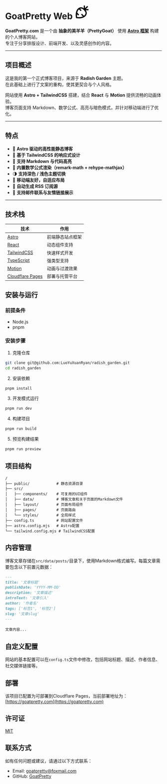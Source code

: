 # GoatPretty Web ![GoatPretty Logo](/public/favicon.svg)

**GoatPretty.com** 是一个由 **抽象的美羊羊（PrettyGoat）** 使用 [**Astro 框架**](https://github.com/goatpretty) 构建的个人博客网站，  
专注于分享排版设计、前端开发、以及灵感创作的内容。  

---

## 项目概述

这是我的第一个正式博客项目，来源于 **Radish Garden** 主题。  
在此基础上进行了文案的重构，使其更契合与个人风格。  

网站使用 **Astro + TailwindCSS** 搭建，结合 **React** 与 **Motion** 提供流畅的动画体验。  
博客页面支持 Markdown、数学公式、高亮与暗色模式，并针对移动端进行了优化。

---

## 特点

- 🚀 **Astro 驱动的高性能静态博客**
- 🎨 **基于 TailwindCSS 的响应式设计**
- 📝 **支持 Markdown 与代码高亮**
- 🧮 **内置数学公式渲染（remark-math + rehype-mathjax）**
- 🌗 **支持深色 / 浅色主题切换**
- 📱 **移动端友好，自适应布局**
- 📰 **自动生成 RSS 订阅源**
- 💌 **支持邮件联系与友情链接展示**

---

## 技术栈

| 技术 | 作用 |
|------|------|
| [Astro](https://astro.build/) | 前端静态站点框架 |
| [React](https://react.dev/) | 动态组件支持 |
| [TailwindCSS](https://tailwindcss.com/) | 快速样式开发 |
| [TypeScript](https://www.typescriptlang.org/) | 强类型支持 |
| [Motion](https://motion.dev/) | 动画与过渡效果 |
| [Cloudflare Pages](https://pages.cloudflare.com/) | 部署与托管平台 |

## 安装与运行

### 前提条件

- Node.js
- pnpm

### 安装步骤

1. 克隆仓库

```bash
git clone git@github.com:LuoYuXuanRyan/radish_garden.git
cd radish_garden
```

2. 安装依赖

```bash
pnpm install
```

3. 开发模式运行

```bash
pnpm run dev
```

4. 构建项目

```bash
pnpm run build
```

5. 预览构建结果

```bash
pnpm run preview
```

## 项目结构

```
/
├── public/            # 静态资源目录
├── src/
│   ├── components/    # 可复用的UI组件
│   ├── data/          # 博客文章和关于页面的Markdown文件
│   ├── layout/        # 页面布局组件
│   ├── pages/         # 页面路由
│   └── styles/        # 全局样式
├── config.ts          # 网站配置文件
├── astro.config.mjs   # Astro配置
└── tailwind.config.mjs # TailwindCSS配置
```

## 内容管理

博客文章存储在`src/data/posts/`目录下，使用Markdown格式编写。每篇文章需要包含以下前置元数据：

```markdown
---
title: '文章标题'
publishDate: 'YYYY-MM-DD'
description: '文章描述'
introText: '文章引入'
author: '作者名'
tags: ['标签1', '标签2']
slug: '文章slug'
---

文章内容...
```

## 自定义配置

网站的基本配置可以在`config.ts`文件中修改，包括网站标题、描述、作者信息、社交媒体链接等。

## 部署

该项目已配置为可部署到Cloudflare Pages，当前部署地址为：[https://goatpretty.com](https://goatpretty.com)

## 许可证

[MIT](LICENSE)

## 联系方式

如有任何问题或建议，请通过以下方式联系：

- Email: goatpretty@foxmail.com
- GitHub: [GoatPretty](https://github.com/goatpretty)
```
